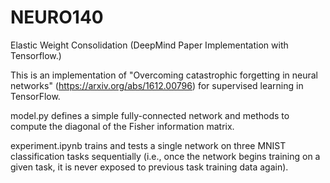 # NEURO140

Elastic Weight Consolidation (DeepMind Paper Implementation with Tensorflow.)

This is an implementation of "Overcoming catastrophic forgetting in neural networks" (https://arxiv.org/abs/1612.00796) for supervised learning in TensorFlow.

model.py defines a simple fully-connected network and methods to compute the diagonal of the Fisher information matrix.

experiment.ipynb trains and tests a single network on three MNIST classification tasks sequentially (i.e., once the network begins training on a given task, it is never exposed to previous task training data again).
